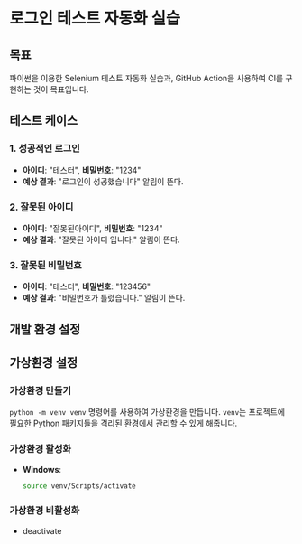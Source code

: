 # 로그인 테스트 자동화 실습

## 목표

파이썬을 이용한 Selenium 테스트 자동화 실습과, GitHub Action을 사용하여 CI를 구현하는 것이 목표입니다.

## 테스트 케이스

### 1. 성공적인 로그인

- **아이디**: "테스터", **비밀번호**: "1234"
- **예상 결과**: "로그인이 성공했습니다" 알림이 뜬다.

### 2. 잘못된 아이디

- **아이디**: "잘못된아이디", **비밀번호**: "1234"
- **예상 결과**: "잘못된 아이디 입니다." 알림이 뜬다.

### 3. 잘못된 비밀번호

- **아이디**: "테스터", **비밀번호**: "123456"
- **예상 결과**: "비밀번호가 틀렸습니다." 알림이 뜬다.

## 개발 환경 설정

## 가상환경 설정

### 가상환경 만들기

`python -m venv venv` 명령어를 사용하여 가상환경을 만듭니다. `venv`는 프로젝트에 필요한 Python 패키지들을 격리된 환경에서 관리할 수 있게 해줍니다.

### 가상환경 활성화

- **Windows**:
  ```bash
  source venv/Scripts/activate
  ```

### 가상환경 비활성화

- deactivate
